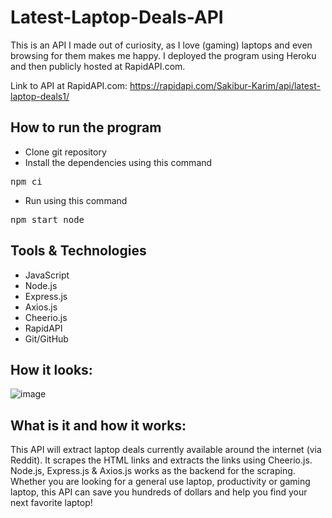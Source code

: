# Latest-Laptop-Deals-API

This is an API I made out of curiosity, as I love (gaming) laptops and even browsing for them makes me happy. I deployed the program using Heroku and then publicly hosted at RapidAPI.com.

Link to API at RapidAPI.com: https://rapidapi.com/Sakibur-Karim/api/latest-laptop-deals1/

## How to run the program

- Clone git repository
- Install the dependencies using this command<br />
<pre>npm ci</pre>
- Run using this command<br />
<pre>npm start node</pre>

## Tools & Technologies

- JavaScript
- Node.js
- Express.js
- Axios.js
- Cheerio.js
- RapidAPI
- Git/GitHub

## How it looks:
![image](https://user-images.githubusercontent.com/58964916/150865654-eeda2ba1-452a-41aa-bf6e-73f6a3ea7327.png)

## What is it and how it works:

This API will extract laptop deals currently available around the internet (via Reddit). It scrapes the HTML links and extracts the links using Cheerio.js. Node.js, Express.js & Axios.js works as the backend for the scraping. Whether you are looking for a general use laptop, productivity or gaming laptop, this API can save you hundreds of dollars and help you find your next favorite laptop!
